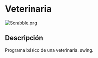 # Veterinaria
[![Scrabble.png](https://i.postimg.cc/LXnZ7Px5/Scrabble.png)](https://postimg.cc/62x348Jx)
## Descripción 
Programa básico de una veterinaria. swing.
